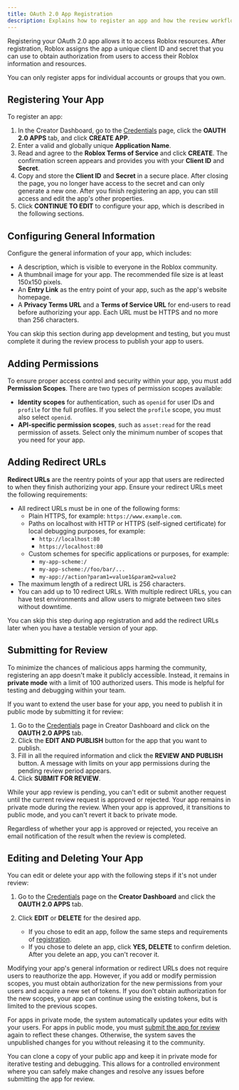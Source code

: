 ```yaml
---
title: OAuth 2.0 App Registration
description: Explains how to register an app and how the review workflow works.
---
```


Registering your OAuth 2.0 app allows it to access Roblox resources. After
registration, Roblox assigns the app a unique client ID and secret that you can
use to obtain authorization from users to access their Roblox information and
resources.

<Alert severity="info">
You can only register apps for individual accounts or groups that you own.
</Alert>

## Registering Your App

To register an app:

1. In the Creator Dashboard, go to the
   [Credentials](https://create.roblox.com/credentials) page, click the **OAUTH 2.0
   APPS** tab, and click **CREATE APP**.
1. Enter a valid and globally unique **Application Name**.
1. Read and agree to the **Roblox Terms of Service** and click **CREATE**. The
   confirmation screen appears and provides you with your **Client ID** and
   **Secret**.
1. Copy and store the **Client ID** and **Secret** in a secure place. After
   closing the page, you no longer have access to the secret and can only
   generate a new one. After you finish registering an app, you can still access
   and edit the app's other properties.
1. Click **CONTINUE TO EDIT** to configure your app, which is described in the
   following sections.

## Configuring General Information

Configure the general information of your app, which includes:

- A description, which is visible to everyone in the Roblox community.
- A thumbnail image for your app. The recommended file size is at least 150x150
  pixels.
- An **Entry Link** as the entry point of your app, such as the app's website
  homepage.
- A **Privacy Terms URL** and a **Terms of Service URL** for end-users to read
  before authorizing your app. Each URL must be HTTPS and no more than 256
  characters.

<Alert severity="info">
  You can skip this section during app development and testing, but you must
  complete it during the review process to publish your app to users.
</Alert>

## Adding Permissions

To ensure proper access control and security within your app, you must add
**Permission Scopes**. There are two types of permission scopes available:

- **Identity scopes** for authentication, such as `openid` for user IDs and
  `profile` for the full profiles. If you select the `profile` scope, you must
  also select `openid`.
- **API-specific permission scopes**, such as `asset:read` for the read
  permission of assets. Select only the minimum number of scopes that you need
  for your app.

## Adding Redirect URLs

**Redirect URLs** are the reentry points of your app that users are redirected
to when they finish authorizing your app. Ensure your
redirect URLs meet the following requirements:

- All redirect URLs must be in one of the following forms:
  - Plain HTTPS, for example: `https://www.example.com`.
  - Paths on localhost with HTTP or HTTPS (self-signed certificate) for local
    debugging purposes, for example:
    - `http://localhost:80`
    - `https://localhost:80`
  - Custom schemes for specific applications or purposes, for example:
    - `my-app-scheme:/`
    - `my-app-scheme://foo/bar/...`
    - `my-app://action?param1=value1&param2=value2`
- The maximum length of a redirect URL is 256 characters.
- You can add up to 10 redirect URLs. With multiple redirect URLs, you can have
  test environments and allow users to migrate between two sites without
  downtime.

<Alert severity="info">
  You can skip this step during app registration and add the redirect URLs later
  when you have a testable version of your app.
</Alert>

## Submitting for Review

To minimize the chances of malicious apps harming the community, registering an
app doesn't make it publicly accessible. Instead, it remains in **private mode**
with a limit of 100 authorized users. This mode is helpful for testing and
debugging within your team.

If you want to extend the user base for your app, you need to publish it in
public mode by submitting it for review:

1. Go to the [Credentials](https://create.roblox.com/credentials) page in
   Creator Dashboard and click on the **OAUTH 2.0 APPS** tab.
1. Click the **EDIT AND PUBLISH** button for the app that you want to publish.
1. Fill in all the required information and click the **REVIEW AND PUBLISH**
   button. A message with limits on your app permissions during the pending
   review period appears.
1. Click **SUBMIT FOR REVIEW**.

While your app review is pending, you can't edit or submit another request until
the current review request is approved or rejected. Your app remains in
private mode during the review. When your app is approved, it transitions to
public mode, and you can't revert it back to private mode.

Regardless of whether your app is approved or rejected, you receive an email
notification of the result when the review is completed.

## Editing and Deleting Your App

You can edit or delete your app with the following steps if it's not under
review:

1. Go to the [Credentials](https://create.roblox.com/credentials) page on the
   **Creator Dashboard** and click the **OAUTH 2.0 APPS** tab.
1. Click **EDIT** or **DELETE** for the desired app.

   - If you chose to edit an app, follow the same steps and requirements of
     [registration](#registering-your-app).
   - If you chose to delete an app, click **YES, DELETE** to confirm deletion.
     After you delete an app, you can't recover it.

Modifying your app's general information or redirect URLs does not require users
to reauthorize the app. However, if you add or modify permission scopes, you
must obtain authorization for the new permissions from your users and acquire a
new set of tokens. If you don't obtain authorization for the new scopes, your
app can continue using the existing tokens, but is limited to the previous
scopes.

For apps in private mode, the system automatically updates your edits with your
users. For apps in public mode, you must
[submit the app for review](#submitting-for-review) again to reflect these changes.
Otherwise, the system saves the unpublished changes for you without releasing it
to the community.

<Alert severity ='info'> You can clone a copy of your public app and keep it in
private mode for iterative testing and debugging. This allows for a controlled
environment where you can safely make changes and resolve any issues before
submitting the app for review. </Alert>
